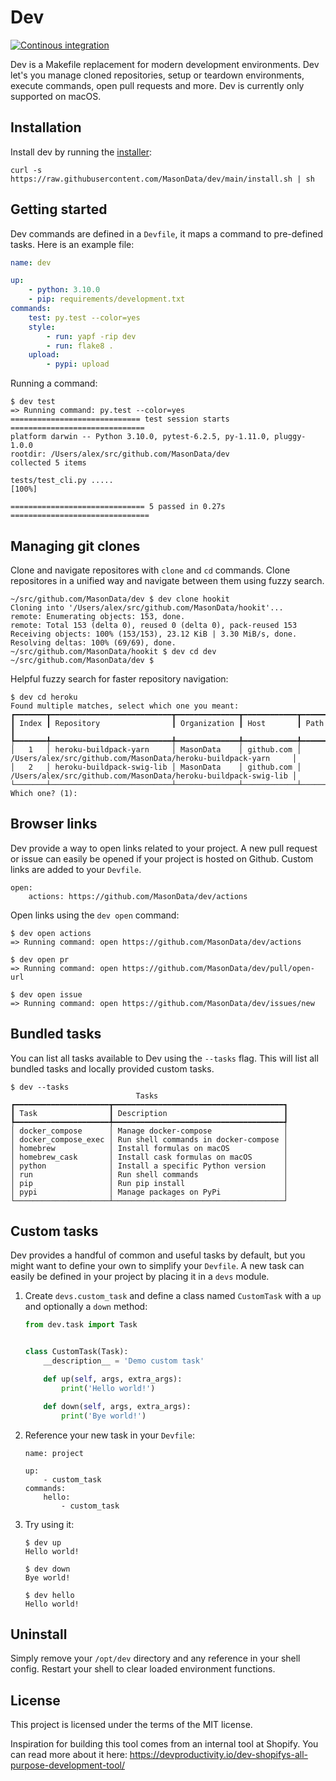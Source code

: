 # Dev

[![Continous integration](https://github.com/MasonData/dev/actions/workflows/ci.yml/badge.svg)](https://github.com/MasonData/dev/actions/workflows/ci.yml)

Dev is a Makefile replacement for modern development environments. Dev let's you manage cloned repositories, setup or teardown environments, execute commands, open pull requests and more. Dev is currently only supported on macOS.

## Installation

Install dev by running the [installer](https://github.com/MasonData/dev/blob/main/install.sh):

```
curl -s https://raw.githubusercontent.com/MasonData/dev/main/install.sh | sh
```

## Getting started

Dev commands are defined in a `Devfile`, it maps a command to pre-defined tasks. Here is an example file:

```yaml
name: dev

up:
    - python: 3.10.0
    - pip: requirements/development.txt
commands:
    test: py.test --color=yes
    style:
        - run: yapf -rip dev
        - run: flake8 .
    upload:
        - pypi: upload
```

Running a command:

```
$ dev test
=> Running command: py.test --color=yes
============================= test session starts ==============================
platform darwin -- Python 3.10.0, pytest-6.2.5, py-1.11.0, pluggy-1.0.0
rootdir: /Users/alex/src/github.com/MasonData/dev
collected 5 items

tests/test_cli.py .....                                                  [100%]

============================== 5 passed in 0.27s ===============================
```

## Managing git clones

Clone and navigate repositores with `clone` and `cd` commands. Clone repositores in a unified way and navigate between them using fuzzy search.

```
~/src/github.com/MasonData/dev $ dev clone hookit
Cloning into '/Users/alex/src/github.com/MasonData/hookit'...
remote: Enumerating objects: 153, done.
remote: Total 153 (delta 0), reused 0 (delta 0), pack-reused 153
Receiving objects: 100% (153/153), 23.12 KiB | 3.30 MiB/s, done.
Resolving deltas: 100% (69/69), done.
~/src/github.com/MasonData/hookit $ dev cd dev
~/src/github.com/MasonData/dev $
```

Helpful fuzzy search for faster repository navigation:
```
$ dev cd heroku
Found multiple matches, select which one you meant:
┏━━━━━━━┳━━━━━━━━━━━━━━━━━━━━━━━━━━━┳━━━━━━━━━━━━━━┳━━━━━━━━━━━━┳━━━━━━━━━━━━━━━━━━━━━━━━━━━━━━━━━━━━━━━━━━━━━━━━━━━━━━━━━━━━━━━━┓
┃ Index ┃ Repository                ┃ Organization ┃ Host       ┃ Path                                                           ┃
┡━━━━━━━╇━━━━━━━━━━━━━━━━━━━━━━━━━━━╇━━━━━━━━━━━━━━╇━━━━━━━━━━━━╇━━━━━━━━━━━━━━━━━━━━━━━━━━━━━━━━━━━━━━━━━━━━━━━━━━━━━━━━━━━━━━━━┩
│   1   │ heroku-buildpack-yarn     │ MasonData    │ github.com │ /Users/alex/src/github.com/MasonData/heroku-buildpack-yarn     │
│   2   │ heroku-buildpack-swig-lib │ MasonData    │ github.com │ /Users/alex/src/github.com/MasonData/heroku-buildpack-swig-lib │
└───────┴───────────────────────────┴──────────────┴────────────┴────────────────────────────────────────────────────────────────┘
Which one? (1):
```

## Browser links

Dev provide a way to open links related to your project. A new pull request or issue can easily be opened if your project is hosted on Github. Custom links are added to your `Devfile`.

```
open:
    actions: https://github.com/MasonData/dev/actions
```

Open links using the `dev open` command:

```
$ dev open actions
=> Running command: open https://github.com/MasonData/dev/actions

$ dev open pr
=> Running command: open https://github.com/MasonData/dev/pull/open-url

$ dev open issue
=> Running command: open https://github.com/MasonData/dev/issues/new
```

## Bundled tasks

You can list all tasks available to Dev using the `--tasks` flag. This will list all bundled tasks and locally provided custom tasks.

```
$ dev --tasks
                            Tasks
┏━━━━━━━━━━━━━━━━━━━━━┳━━━━━━━━━━━━━━━━━━━━━━━━━━━━━━━━━━━━━━┓
┃ Task                ┃ Description                          ┃
┡━━━━━━━━━━━━━━━━━━━━━╇━━━━━━━━━━━━━━━━━━━━━━━━━━━━━━━━━━━━━━┩
│ docker_compose      │ Manage docker-compose                │
│ docker_compose_exec │ Run shell commands in docker-compose │
│ homebrew            │ Install formulas on macOS            │
│ homebrew_cask       │ Install cask formulas on macOS       │
│ python              │ Install a specific Python version    │
│ run                 │ Run shell commands                   │
│ pip                 │ Run pip install                      │
│ pypi                │ Manage packages on PyPi              │
└─────────────────────┴──────────────────────────────────────┘
```

## Custom tasks

Dev provides a handful of common and useful tasks by default, but you might want to define your own to simplify your `Devfile`. A new task can easily be defined in your project by placing it in a `devs` module.

1. Create `devs.custom_task` and define a class named `CustomTask` with a `up` and optionally a `down` method:

    ```python
    from dev.task import Task


    class CustomTask(Task):
        __description__ = 'Demo custom task'

        def up(self, args, extra_args):
            print('Hello world!')

        def down(self, args, extra_args):
            print('Bye world!')
    ```

1. Reference your new task in your `Devfile`:

    ```
    name: project

    up:
        - custom_task
    commands:
        hello:
            - custom_task
    ```

1. Try using it:

    ```
    $ dev up
    Hello world!
    
    $ dev down
    Bye world!

    $ dev hello
    Hello world!
    ```

## Uninstall

Simply remove your `/opt/dev` directory and any reference in your shell config. Restart your shell to clear loaded environment functions.

## License

This project is licensed under the terms of the MIT license.

Inspiration for building this tool comes from an internal tool at Shopify. You can read more about it here: https://devproductivity.io/dev-shopifys-all-purpose-development-tool/
